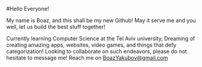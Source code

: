 #Hello Everyone!

My name is Boaz, and this shall be my new Github!
May it serve me and you well, let us build the best stuff together!

Currently learning Computer Science at the Tel Aviv university,
Dreaming of creating amazing apps, websites, video games, and things that defy categorization!
Looking to collaborate on such endeavors, please do not hesitate to message me!
Reach me on BoazYakubov@gmail.com


